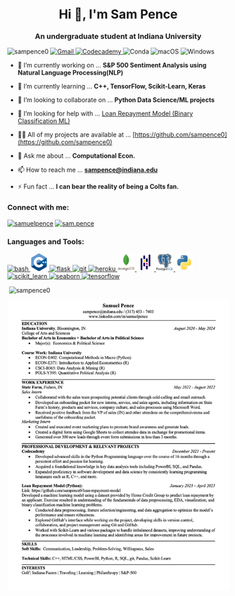 <h1 align="center">Hi 👋, I'm Sam Pence</h1>
<h3 align="center">An undergraduate student at Indiana University</h3>

<p align="left"> 
  <img src="https://komarev.com/ghpvc/?username=sampence0&label=Profile%20views&color=0e75b6&style=flat" alt="sampence0" /> 
  <a href="mailto:samuelpence0@gmail.com">
    <img src="https://img.shields.io/badge/Gmail-D14836?style=for-the-badge&logo=gmail&logoColor=white" alt="Gmail" />
  </a>
  <a href="https://www.codecademy.com/profiles/pencesam0">
    <img src="https://img.shields.io/badge/Codecademy-FFF0E5?style=for-the-badge&logo=codecademy&logoColor=303347" alt="Codecademy" />
  </a>
  <img src="https://img.shields.io/badge/conda-342B029.svg?&style=for-the-badge&logo=anaconda&logoColor=white" alt="Conda" />
  <img src="https://img.shields.io/badge/mac%20os-000000?style=for-the-badge&logo=apple&logoColor=white" alt="macOS" />
  <img src="https://img.shields.io/badge/Windows-0078D6?style=for-the-badge&logo=windows&logoColor=white" alt="Windows" />
</p>

- 🔭 I’m currently working on ... **S&P 500 Sentiment Analysis using Natural Language Processing(NLP)**

- 🌱 I’m currently learning ... **C++, TensorFlow, Scikit-Learn, Keras**

- 👯 I’m looking to collaborate on ... **Python Data Science/ML projects**

- 🤝 I’m looking for help with ... [Loan Repayment Model (Binary Classification ML)](https://github.com/sampence0/loan-repayment-model)

- 👨‍💻 All of my projects are available at ... [https://github.com/sampence0](https://github.com/sampence0)

- 💬 Ask me about ... **Computational Econ.**

- 📫 How to reach me ... **sampence@indiana.edu**

- ⚡ Fun fact ... **I can bear the reality of being a Colts fan.**

<h3 align="left">Connect with me:</h3>
<p align="left">
<a href="https://linkedin.com/in/samuelpence" target="blank"><img align="center" src="https://raw.githubusercontent.com/rahuldkjain/github-profile-readme-generator/master/src/images/icons/Social/linked-in-alt.svg" alt="samuelpence" height="30" width="40" /></a>
<a href="https://instagram.com/sam.pence" target="blank"><img align="center" src="https://raw.githubusercontent.com/rahuldkjain/github-profile-readme-generator/master/src/images/icons/Social/instagram.svg" alt="sam.pence" height="30" width="40" /></a>
</p>

<h3 align="left">Languages and Tools:</h3>
<p align="left"> <a href="https://www.gnu.org/software/bash/" target="_blank" rel="noreferrer"> <img src="https://www.vectorlogo.zone/logos/gnu_bash/gnu_bash-icon.svg" alt="bash" width="40" height="40"/> </a> <a href="https://www.w3schools.com/cpp/" target="_blank" rel="noreferrer"> <img src="https://raw.githubusercontent.com/devicons/devicon/master/icons/cplusplus/cplusplus-original.svg" alt="cplusplus" width="40" height="40"/> </a> <a href="https://flask.palletsprojects.com/" target="_blank" rel="noreferrer"> <img src="https://www.vectorlogo.zone/logos/pocoo_flask/pocoo_flask-icon.svg" alt="flask" width="40" height="40"/> </a> <a href="https://git-scm.com/" target="_blank" rel="noreferrer"> <img src="https://www.vectorlogo.zone/logos/git-scm/git-scm-icon.svg" alt="git" width="40" height="40"/> </a> <a href="https://heroku.com" target="_blank" rel="noreferrer"> <img src="https://www.vectorlogo.zone/logos/heroku/heroku-icon.svg" alt="heroku" width="40" height="40"/> </a> <a href="https://www.mongodb.com/" target="_blank" rel="noreferrer"> <img src="https://raw.githubusercontent.com/devicons/devicon/master/icons/mongodb/mongodb-original-wordmark.svg" alt="mongodb" width="40" height="40"/> </a> <a href="https://pandas.pydata.org/" target="_blank" rel="noreferrer"> <img src="https://raw.githubusercontent.com/devicons/devicon/2ae2a900d2f041da66e950e4d48052658d850630/icons/pandas/pandas-original.svg" alt="pandas" width="40" height="40"/> </a> <a href="https://www.postgresql.org" target="_blank" rel="noreferrer"> <img src="https://raw.githubusercontent.com/devicons/devicon/master/icons/postgresql/postgresql-original-wordmark.svg" alt="postgresql" width="40" height="40"/> </a> <a href="https://www.python.org" target="_blank" rel="noreferrer"> <img src="https://raw.githubusercontent.com/devicons/devicon/master/icons/python/python-original.svg" alt="python" width="40" height="40"/> </a> <a href="https://scikit-learn.org/" target="_blank" rel="noreferrer"> <img src="https://upload.wikimedia.org/wikipedia/commons/0/05/Scikit_learn_logo_small.svg" alt="scikit_learn" width="40" height="40"/> </a> <a href="https://seaborn.pydata.org/" target="_blank" rel="noreferrer"> <img src="https://seaborn.pydata.org/_images/logo-mark-lightbg.svg" alt="seaborn" width="40" height="40"/> </a> <a href="https://www.tensorflow.org" target="_blank" rel="noreferrer"> <img src="https://www.vectorlogo.zone/logos/tensorflow/tensorflow-icon.svg" alt="tensorflow" width="40" height="40"/> </a> </p>

<p>&nbsp;<img align="center" src="https://github-readme-stats.vercel.app/api?username=sampence0&show_icons=true&locale=en" alt="sampence0" /></p>

![Resume](https://github.com/sampence0/sampence0/blob/main/assets/resume.png)

